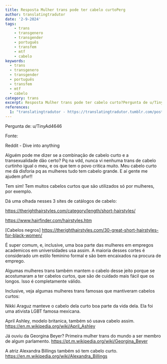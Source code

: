 ```yaml
---
title: Resposta Mulher trans pode ter cabelo curtoPerg
author: translatingtradutor
date: '2-9-2024'
tags:
    - trans
    - transgenero
    - transgender
    - português
    - transfem
    - mtf
    - cabelo
keywords:
  - trans
  - transgenero
  - transgender
  - português
  - transfem
  - mtf
  - cabelo
category: trans
excerpt: Resposta Mulher trans pode ter cabelo curto?Pergunta de u/TinyAd4646Fonte Reddit - Dive into anythingAlguém pode me dizer se a combinação de cabel...
references:
  1: "translatingtradutor - https://translatingtradutor.tumblr.com/post/760519652685266944/resposta-mulher-trans-pode-ter-cabelo-curto"
---
```


Pergunta de: u/TinyAd4646

Fonte:

Reddit - Dive into anything

Alguém pode me dizer se a combinação de cabelo curto e a transexualidade dão certo? Pq na vdd, nunca vi nenhuma trans de cabelo curtinho igual o meu, e os que tem o povo critica muito. Meu cabelo curto me dá disforia pq as mulheres tudo tem cabelo grande. E aí gente me ajudem pfvr!!

Tem sim! Tem muitos cabelos curtos que são utilizados só por mulheres, por exemplo.

Dá uma olhada nesses 3 sites de catálogos de cabelo:

https://therighthairstyles.com/category/length/short-hairstyles/

https://www.hairfinder.com/hairstyles.htm

[Cabelos negros] https://therighthairstyles.com/30-great-short-hairstyles-for-black-women/

É super comum, e, inclusive, uma boa parte das mulheres em empregos academicos em universidades usa assim. A maioria desses cortes é considerado um estilo feminino formal e são bem encaixados na procura de emprego.

Algumas mulheres trans também mantem o cabelo desse jeito porque se acostumaram a ter cabelos curtos, que são de cuidado mais fácil que os longos. Isso é completamente válido.

Inclusive, veja algumas mulheres trans famosas que mantiveram cabelos curtos:

Nikki Araguz manteve o cabelo dela curto boa parte da vida dela. Ela foi uma ativista LGBT famosa mexicana.

April Ashley, modelo britanica, também só usava cabelo assim. https://en.m.wikipedia.org/wiki/April_Ashley

Já ouviu da Georgina Beyer? Primeira mulher trans do mundo a ser membro de algum parlamento. https://pt.m.wikipedia.org/wiki/Georgina_Beyer

A atriz Alexandra Billings também só tem cabelo curto.  https://en.m.wikipedia.org/wiki/Alexandra_Billings